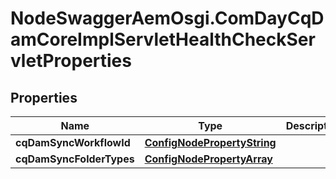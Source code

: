 # NodeSwaggerAemOsgi.ComDayCqDamCoreImplServletHealthCheckServletProperties

## Properties
Name | Type | Description | Notes
------------ | ------------- | ------------- | -------------
**cqDamSyncWorkflowId** | [**ConfigNodePropertyString**](ConfigNodePropertyString.md) |  | [optional] 
**cqDamSyncFolderTypes** | [**ConfigNodePropertyArray**](ConfigNodePropertyArray.md) |  | [optional] 


